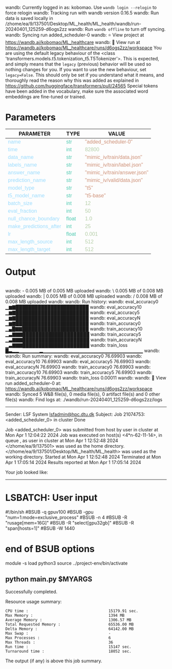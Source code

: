 wandb: Currently logged in as: kobomao. Use `wandb login --relogin` to force relogin
wandb: Tracking run with wandb version 0.16.5
wandb: Run data is saved locally in /zhome/ea/9/137501/Desktop/ML_health/ML_health/wandb/run-20240401_125259-d6ogs2zz
wandb: Run `wandb offline` to turn off syncing.
wandb: Syncing run added_scheduler-0
wandb: ⭐️ View project at https://wandb.ai/kobomao/ML_healthcare
wandb: 🚀 View run at https://wandb.ai/kobomao/ML_healthcare/runs/d6ogs2zz/workspace
You are using the default legacy behaviour of the <class 'transformers.models.t5.tokenization_t5.T5Tokenizer'>. This is expected, and simply means that the `legacy` (previous) behavior will be used so nothing changes for you. If you want to use the new behaviour, set `legacy=False`. This should only be set if you understand what it means, and thoroughly read the reason why this was added as explained in https://github.com/huggingface/transformers/pull/24565
Special tokens have been added in the vocabulary, make sure the associated word embeddings are fine-tuned or trained.

<style>
c { color: #9cdcfe; font-family: 'Verdana', sans-serif;} /* VARIABLE */
d { color: #4EC9B0; font-family: 'Verdana', sans-serif;} /* CLASS */
e { color: #569cd6; font-family: 'Verdana', sans-serif;} /* BOOL */
f { color: #b5cea8; font-family: 'Verdana', sans-serif;} /* NUMBERS */
j { color: #ce9178; font-family: 'Verdana', sans-serif;} /* STRING */
k { font-family: 'Verdana', sans-serif;} /* SYMBOLS */
</style>

# Parameters

| PARAMETER         | TYPE              | VALUE             |
|-------------------|-------------------|-------------------|
| <c>name</c>       | <d>str</d>        | <j>"added_scheduler-0"</j> |
| <c>time</c>       | <d>int</d>        | <f>82800</f>      |
| <c>data_name</c>  | <d>str</d>        | <j>"mimic_iv/train/data.json"</j> |
| <c>labels_name</c>| <d>str</d>        | <j>"mimic_iv/train/label.json"</j> |
| <c>answer_name</c>| <d>str</d>        | <j>"mimic_iv/train/answer.json"</j> |
| <c>prediction_name</c>| <d>str</d>        | <j>"mimic_iv/valid/data.json"</j> |
| <c>model_type</c> | <d>str</d>        | <j>"t5"</j>       |
| <c>t5_model_name</c>| <d>str</d>        | <j>"t5-base"</j>  |
| <c>batch_size</c> | <d>int</d>        | <f>12</f>         |
| <c>eval_fraction</c>| <d>int</d>        | <f>50</f>         |
| <c>null_chance_boundary</c>| <d>float</d>      | <f>1.0</f>        |
| <c>make_predictions_after</c>| <d>int</d>        | <f>25</f>         |
| <c>lr</c>         | <d>float</d>      | <f>0.001</f>      |
| <c>max_length_source</c>| <d>int</d>        | <f>512</f>        |
| <c>max_length_target</c>| <d>int</d>        | <f>512</f>        |

# Output

```
```
wandb: - 0.005 MB of 0.005 MB uploadedwandb: \ 0.005 MB of 0.008 MB uploadedwandb: | 0.005 MB of 0.008 MB uploadedwandb: / 0.008 MB of 0.008 MB uploadedwandb: 
wandb: Run history:
wandb:   eval_accuracy0 ▁▆▇███████████████████████
wandb:  eval_accuracy10 ▁▆▇███████████████████████
wandb:   eval_accuracy5 ▁▆▇███████████████████████
wandb:   eval_accuracyN ▁▆▇███████████████████████
wandb:  train_accuracy0 ▁▄█▇▇█████████████████████
wandb: train_accuracy10 ▁▃▇▇▇█████████████████████
wandb:  train_accuracy5 ▁▃▇▇▇█████████████████████
wandb:  train_accuracyN ▁▃▇▇▇█████████████████████
wandb:       train_loss █▃▂▂▁▁▁▁▁▁▂▁▁▁▁▁▁▁▁▁▁▁▁▁▁▁▁▁▁▁▁▁▁▁▁▁▁▁▁▁
wandb: 
wandb: Run summary:
wandb:   eval_accuracy0 76.69903
wandb:  eval_accuracy10 76.69903
wandb:   eval_accuracy5 76.69903
wandb:   eval_accuracyN 76.69903
wandb:  train_accuracy0 76.69903
wandb: train_accuracy10 76.69903
wandb:  train_accuracy5 76.69903
wandb:  train_accuracyN 76.69903
wandb:       train_loss 0.00011
wandb: 
wandb: 🚀 View run added_scheduler-0 at: https://wandb.ai/kobomao/ML_healthcare/runs/d6ogs2zz/workspace
wandb: Synced 5 W&B file(s), 0 media file(s), 0 artifact file(s) and 0 other file(s)
wandb: Find logs at: ./wandb/run-20240401_125259-d6ogs2zz/logs

------------------------------------------------------------
Sender: LSF System <lsfadmin@hpc.dtu.dk>
Subject: Job 21074753: <added_scheduler_0> in cluster <dcc> Done

Job <added_scheduler_0> was submitted from host <n-62-30-1> by user <s183914> in cluster <dcc> at Mon Apr  1 12:04:22 2024
Job was executed on host(s) <4*n-62-11-14>, in queue <gpuv100>, as user <s183914> in cluster <dcc> at Mon Apr  1 12:52:48 2024
</zhome/ea/9/137501> was used as the home directory.
</zhome/ea/9/137501/Desktop/ML_health/ML_health> was used as the working directory.
Started at Mon Apr  1 12:52:48 2024
Terminated at Mon Apr  1 17:05:14 2024
Results reported at Mon Apr  1 17:05:14 2024

Your job looked like:

------------------------------------------------------------
# LSBATCH: User input
#!/bin/sh
#BSUB -q gpuv100
#BSUB -gpu "num=1:mode=exclusive_process"
#BSUB -n 4
#BSUB -R "rusage[mem=16G]"
#BSUB -R "select[gpu32gb]"
#BSUB -R "span[hosts=1]"
#BSUB -W 1440
# end of BSUB options
module -s load python3
source ../project-env/bin/activate

python main.py $MYARGS
------------------------------------------------------------

Successfully completed.

Resource usage summary:

    CPU time :                                   15179.91 sec.
    Max Memory :                                 1394 MB
    Average Memory :                             1306.57 MB
    Total Requested Memory :                     65536.00 MB
    Delta Memory :                               64142.00 MB
    Max Swap :                                   -
    Max Processes :                              6
    Max Threads :                                36
    Run time :                                   15147 sec.
    Turnaround time :                            18052 sec.

The output (if any) is above this job summary.

